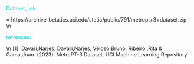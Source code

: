 <p style="color:rgb(0,200,200)">Dataset_link</p> = https://archive-beta.ics.uci.edu/static/public/791/metropt+3+dataset.zip \n
<p style="color:rgb(0,200,200)">refrences:</p>\n
[1]. Davari,Narjes, Davari,Narjes, Veloso,Bruno, Ribeiro  ,Rita & Gama,Joao. (2023). MetroPT-3 Dataset. UCI Machine Learning Repository.